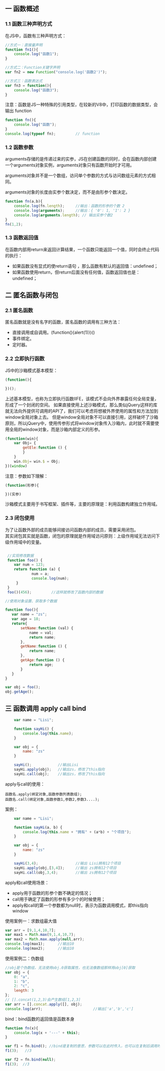 ## 一 函数概述

###  1.1 函数三种声明方式

在JS中，函数有三种声明方式：
```js
//方式一：直接量声明
function fn1(){
    console.log("函数1");
}

//方式二：Function关键字声明
var fn2 = new Function("console.log('函数2')");

//方式三：函数表达式
var fn3 = function(){
    console.log("函数3");
}
```

注意：函数是JS一种特殊的引用类型，在较新的V8中，打印函数的数据类型，会输出 function
```js
function fn(){
    console.log("函数");
}
console.log(typeof fn);         // function
```

###  1.2 函数参数

arguments存储的是传递过来的实参，JS在创建函数的同时，会在函数内部创建一个arguments对象实例，arguments对象只有函数开始时才可用。  

arguments对象并不是一个数组，访问单个参数的方式与访问数组元素的方式相同。  

arguments对象的长度由实参个数决定，而不是由形参个数决定。
```javascript
function fn(a,b){
    console.log(fn.length);     //输出：函数的形参的个数 2
    console.log(arguments);     //输出：{ '0': 1, '1': 2 }
    console.log(arguments.length); // 输出实参个数2
}
fn(1,2);
```

###  1.3 函数返回值

在函数内部用return来返回计算结果，一个函数只能返回一个值，同时会终止代码的执行：
- 如果函数没有显式的使return语句 ，那么函数有默认的返回值：undefined；
- 如果函数使用return，但return后面没有任何值，函数返回值也是：undefined； 

## 二 匿名函数与闭包

###  2.1 匿名函数

匿名函数就是没有名字的函数，匿名函数的调用有三种方法：
- 直接调用或自调用。(function(){alert(1)})()
- 事件绑定。
- 定时器。

###  2.2 立即执行函数
JS中的沙箱模式基本模型：
```javascript
(function(){

})();
```
上述基本模型，也称为立即执行函数IIFE，该模式不会向外界暴露任何全局变量，形成了一个封闭的空间。
如果直接使用上述沙箱模式，那么类似jQuery这样的库就无法向外提供可调用的API了，我们可以考虑将想被外界使用的属性和方法加到window全局对象上去。
但是window全局对象不可以直接引用，这样破坏了沙箱原则，所以jQuery中，使用传参形式将window对象传入沙箱内，此时就不需要使用全局的window对象，而是沙箱内部定义的形参。
```javascript
(function(win){
    var Obj= {
        getEle:function () {
        }
    }
    win.Obj= win.$ = Obj;
})(window)
```
注意：参数如下理解：
```js
(function(形参){

})(实参)
```
沙箱模式主要用于书写框架、插件等，主要的原理是：利用函数构建独立作用域。  

###  2.3 闭包使用

为了让函数外部的成员能够间接访问函数内部的成员，需要采用闭包。  
其实闭包其实就是函数，闭包的原理就是作用域访问原则：上级作用域无法访问下级作用域中的变量。
```js

 //实现修改数据
 function foo() {
    var num = 123;
    return function (a) {
            num = a;
            console.log(num);
     }
 }
 foo()(456);         //这样就修改了函数内部的数据
 ```
 ```js
 //使用对象设置、获取多个数据

function foo(){
    var name = "zs";
    var age = 18;
    return{
        setName:function (val) {
            name = val;
            return name;
        },
        getName:function () {
            return name;
        },
        getAge:function () {
            return age;
        }
    }
}

var obj = foo();
obj.getAge();
```

## 三 函数调用 apply call bind
```javascript
    var name = "Lisi";

    function sayHi() {
        console.log(this.name);
    }

    var obj = {
        name: "zs"
    }

    sayHi();            //输出Lisi
    sayHi.apply(obj);   //输出zs，修改了this指向
    sayHi.call(obj);    //输出zs，修改了this指向
```
apply与call的使用：
```
函数名.apply(绑定对象,函数参数列表数组);
函数名.call(绑定对象,函数参数1,参数2,参数3....);
```
案例：
```javascript
    var name = "Lisi";

    function sayHi(a, b) {
        console.log(this.name + "拥有" + (a*b) + "个项目");
    }

    var obj = {
        name: "zs"
    }

    sayHi(3,4);                 //输出 Lisi拥有12个项目
    sayHi.apply(obj,[3,4]);     //输出 zs拥有12个项目
    sayHi.call(obj,3,4);        //输出 zs拥有12个项目
```
apply和call使用场景：
- apply用于函数的形参个数不确定的情况；
- call用于确定了函数的形参有多少个的时候使用；
- apply和call的第一个参数都为null时，表示为函数调用模式，即this指向window

使用案例一：求数组最大值
```javascript
var arr = [9,1,4,10,7];
var max1 = Math.max(9,1,4,10,7);
var max2 = Math.max.apply(null,arr);
console.log(max1);      //输出10
console.log(max2);      //输出10
```

使用案例二：伪数组
```javascript
//obj是个伪数组，无法使用obj.0获取属性，也无法像数组那样用obj[0]获取
var obj = {
    0: "a",
    1: "b",
    2: "c",
    length: 3
};
// [].concat(1,2,3)会产生数组[1,2,3]
var arr = [].concat.apply([], obj);
console.log(arr);                       //输出['a','b','c']
```
bind：bind函数的返回值是函数本身
```js
function fn(x){
    console.log(x + '---' + this);
}

var f1 = fn.bind(); //bind是复制的意思，参数可以在此时传入，也可以在复制后调用时传入
f1(3);   //3

var f2 = fn.bind(null);
f1(3);  //3

```